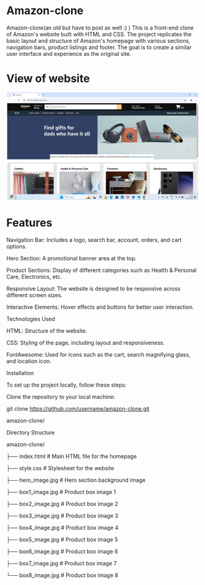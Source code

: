 # Amazon-clone
Amazon-clone(an old but have to post as well :) )
This is a front-end clone of Amazon's website built with HTML and CSS. The project replicates the basic layout and structure of Amazon's homepage with various sections, navigation bars, product listings and footer. The goal is to create a similar user interface and experience as the original site.

# View of website

<div style="text-align: center;">
  <img src="Screenshot (427).png" alt="Project Image" width="500"/>
</div>


# Features

Navigation Bar: Includes a logo, search bar, account, orders, and cart options.

Hero Section: A promotional banner area at the top.

Product Sections: Display of different categories such as Health & Personal Care, Electronics, etc.

Responsive Layout: The website is designed to be responsive across different screen sizes.

Interactive Elements: Hover effects and buttons for better user interaction.

Technologies Used

HTML: Structure of the website.

CSS: Styling of the page, including layout and responsiveness.

FontAwesome: Used for icons such as the cart, search magnifying glass, and location icon.

Installation

To set up the project locally, follow these steps:

Clone the repository to your local machine:

git clone https://github.com/username/amazon-clone.git

amazon-clone/

Directory Structure

amazon-clone/

├── index.html # Main HTML file for the homepage

├── style.css # Stylesheet for the website

├── hero_image.jpg # Hero section background image

├── box1_image.jpg # Product box image 1

├── box2_image.jpg # Product box image 2

├── box3_image.jpg # Product box image 3

├── box4_image.jpg # Product box image 4

├── box5_image.jpg # Product box image 5

├── box6_image.jpg # Product box image 6

├── box7_image.jpg # Product box image 7

└── box8_image.jpg # Product box image 8
